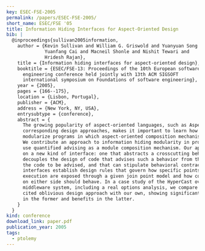 ```yaml
---
key: ESEC-FSE-2005
permalink: /papers/ESEC-FSE-2005/
short_name: ESEC/FSE '05
title: Information Hiding Interfaces for Aspect-Oriented Design
bib: |
  @inproceedings{sullivan2005information,
    author = {Kevin Sullivan and William G. Griswold and Yuanyuan Song and
              Yuanfang Cai and Macneil Shonle and Nishit Tewari and
              Hridesh Rajan},
    title = {Information hiding interfaces for aspect-oriented design},
    booktitle = {ESEC/FSE-13: Proceedings of the 10th European software
      engineering conference held jointly with 13th ACM SIGSOFT
      international symposium on Foundations of software engineering},
    year = {2005},
    pages = {166--175},
    location = {Lisbon, Portugal},
    publisher = {ACM},
    address = {New York, NY, USA},
    entrysubtype = {conference},
    abstract = {
      The growing popularity of aspect-oriented languages, such as AspectJ, and of
      corresponding design approaches, makes it important to learn how best to
      modularize programs in which aspect-oriented composition mechanisms are used.
      We contribute an approach to information hiding modularity in programs that
      use quantified advising as a module composition mechanism. Our approach rests
      on a new kind of interface: one that abstracts a crosscutting behavior,
      decouples the design of code that advises such a behavior from the design of
      the code to be advised, and that can stipulate behavioral contracts. Our
      interfaces establish design rules that govern how specific points in program
      execution are exposed through a given join point model and how conforming code
      on either side should behave. In a case study of the HyperCast overlay network
      middleware system, including a real options analysis, we compare the widely
      cited oblivious design approach with our own, showing significant weaknesses
      in the former and benefits in the latter.
    }
  }
kind: conference
download_link: paper.pdf
publication_year: 2005
tags:
  - ptolemy
---
```

